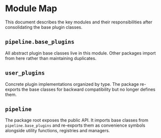 # Module Map

This document describes the key modules and their responsibilities after consolidating the base plugin classes.

## `pipeline.base_plugins`
All abstract plugin base classes live in this module. Other packages import from here rather than maintaining duplicates.

## `user_plugins`
Concrete plugin implementations organized by type. The package re-exports the base classes for backward compatibility but no longer defines them.

## `pipeline`
The package root exposes the public API. It imports base classes from `pipeline.base_plugins` and re-exports them as convenience symbols alongside utility functions, registries and managers.

